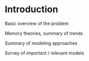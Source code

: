 # Introduction
Basic overview of the problem

Memory theories, summary of trends

Summary of modeling approaches

Survey of important / relevant models
